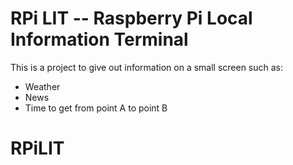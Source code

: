 # RPi LIT -- Raspberry Pi Local Information Terminal

This is a project to give out information on a small screen such as:
- Weather
- News
- Time to get from point A to point B
# RPiLIT
